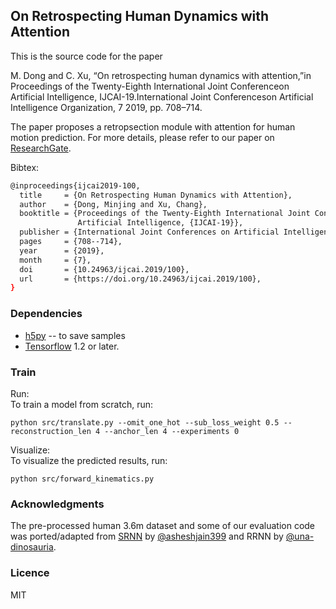 
## On Retrospecting Human Dynamics with Attention

This is the source code for the paper

M. Dong and C. Xu, “On retrospecting human dynamics with attention,”in  Proceedings  of  the  Twenty-Eighth  International  Joint  Conferenceon  Artificial  Intelligence,  IJCAI-19.International  Joint  Conferenceson  Artificial  Intelligence  Organization,  7  2019,  pp.  708–714.

The paper proposes a retropsection module with attention for human motion prediction. For more details, please refer to our paper on [ResearchGate](https://www.researchgate.net/publication/334844272_On_Retrospecting_Human_Dynamics_with_Attention).

Bibtex:

```bash
@inproceedings{ijcai2019-100,
  title     = {On Retrospecting Human Dynamics with Attention},
  author    = {Dong, Minjing and Xu, Chang},
  booktitle = {Proceedings of the Twenty-Eighth International Joint Conference on
               Artificial Intelligence, {IJCAI-19}},
  publisher = {International Joint Conferences on Artificial Intelligence Organization},             
  pages     = {708--714},
  year      = {2019},
  month     = {7},
  doi       = {10.24963/ijcai.2019/100},
  url       = {https://doi.org/10.24963/ijcai.2019/100},
}

```

### Dependencies

* [h5py](https://github.com/h5py/h5py) -- to save samples
* [Tensorflow](https://github.com/tensorflow/tensorflow/) 1.2 or later.


### Train
Run:  
To train a model from scratch, run:  
```
python src/translate.py --omit_one_hot --sub_loss_weight 0.5 --reconstruction_len 4 --anchor_len 4 --experiments 0
```

Visualize:  
To visualize the predicted results, run:  
```
python src/forward_kinematics.py
```

### Acknowledgments

The pre-processed human 3.6m dataset and some of our evaluation code was ported/adapted from [SRNN](https://github.com/asheshjain399/RNNexp/tree/srnn/structural_rnn) by [@asheshjain399](https://github.com/asheshjain399) and RRNN by [@una-dinosauria](https://github.com/una-dinosauria/human-motion-prediction).

### Licence
MIT
